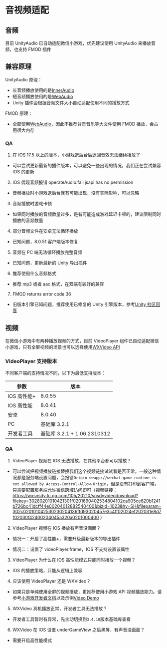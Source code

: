 # 音视频适配

## 音频

目前 UnityAudio 已自动适配微信小游戏，优先建议使用 UnityAudio 来播放音频，也支持 FMOD 插件

## 兼容原理

UnityAudio 原理：

-   长音频播放使用的是[InnerAudio](https://developers.weixin.qq.com/minigame/dev/api/media/audio/InnerAudioContext.html)
-   短音频播放使用的是[WebAudio](https://developers.weixin.qq.com/minigame/dev/api/media/audio/WebAudioContext.html)
-   Unity 插件会根据音频文件大小自动适配使用不同的播放方式

FMOD 原理：

-   全部使用[WebAudio](https://developers.weixin.qq.com/minigame/dev/api/media/audio/WebAudioContext.html)，因此不推荐背景音乐等大文件使用 FMOD 播放，会占用很大内存

### QA

1. 在 IOS 17.5 以上的版本，小游戏退后台后返回音效无法继续播放了

-   可以尝试更新最新的插件版本，可以避免一些出现的情况，我们正在尝试兼容 IOS 的更新

2. IOS 偶现音频报错 operateAudio:fail jsapi has no permission

-   音频播放时小游戏退后台就有可能出现，没有实际影响，可以忽略

3. 音频播放时游戏卡顿

-   如果同时播放的音频数量过多，是有可能造成游戏延迟卡顿的，建议限制同时播放的音频数量

4. 部分音频文件在安卓无法循环播放

-   已知问题，8.0.51 客户端版本修复

5. 音频在 PC 端无法循环播放完整音频

-   已知问题，更新最新的 Unity 导出插件

6. 推荐使用什么音频格式

-   推荐 mp3 或者 aac 格式，在双端有较好的兼容

7. FMOD returns error code 36

-   旧版本引擎已知问题，推荐使用已修复的 Unity 引擎版本，参考[Unity 社区回答](https://developer.unity.cn/ask/question/65b3435fedbc2a001ee80796)

## 视频

在微信小游戏中有两种播放视频的方式，目前 VideoPlayer 组件已自动适配微信小游戏，只有全屏视频的场景也可以选择使用[WXVideo API](https://github.com/wechat-miniprogram/minigame-unity-webgl-transform/tree/main/Demo/WX_Video)

### VideoPlayer 支持版本

不同客户端的支持情况不同，以下为最低支持版本：

| 参数        | 版本                        |
| ----------- | --------------------------- |
| IOS 高性能+ | 8.0.55                    |
| IOS 高性能  | 8.0.41                      |
| 安卓        | 8.0.40                      |
| PC          | 基础库 3.2.1                |
| 开发者工具  | 基础库 3.2.1 + 1.06.2310312 |

### QA

1. VideoPlayer 视频在 IOS 无法播放，在其他平台都可以播放？

-   可以尝试把视频播放链接替换我们这个视频链接试试看是否正常，一般这种情况都是服务端设置问题，会报错`Origin weapp://wechat-game-runtime is not allowed by Access-Control-Allow-Origin`，但是没有打印到客户端，只需要配置服务端允许微信跨域访问即可（视频链接：https://wxsnsdy.tc.qq.com/105/20210/snsdyvideodownload?filekey=30280201010421301f0201690402534804102ca905ce620b1241b726bc41dcff44e00204012882540400&bizid=1023&hy=SH&fileparam=302c020101042530230204136ffd93020457e3c4ff02024ef202031e8d7f02030f42400204045a320a0201000400 ）

2. VideoPlayer 视频在 IOS 播放有声音没画面？

-   情况一：开启了高性能+，需要升级最新版本的导出插件

-   情况二：设置了 videoPlayer.frame，IOS 不支持设置该属性

3. VideoPlayer 为什么在 IOS 高性能模式只能同时播放一个视频？

-   IOS 的播放策略，只能从逻辑上兼容

4. 应该使用 VideoPlayer 还是 WXVideo？

-   如果只是单纯使用全屏的视频播放，更推荐使用小游戏 API 视频播放能力。请参考[小游戏开发者文档](https://developers.weixin.qq.com/minigame/dev/api/media/video/wx.createVideo.html)以及示例[Video Demo](https://github.com/wechat-miniprogram/minigame-unity-webgl-transform/tree/main/Demo/WX_Video)

5. WXVideo 真机播放正常，开发者工具无法播放？

-   开发者工具暂时有异常，先主动切换到`3.4.10`版本基础库查看

6. WXVideo 在 IOS 设置 underGameView 之后黑屏，有声音没画面？

-   需要开启高性能模式

